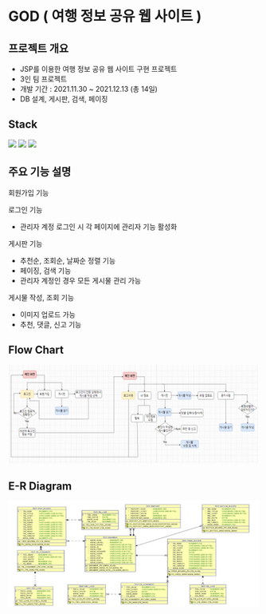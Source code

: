 # GOD ( 여행 정보 공유 웹 사이트 )
## 프로젝트 개요
+ JSP를 이용한 여행 정보 공유 웹 사이트 구현 프로젝트
+ 3인 팀 프로젝트
+ 개발 기간 : 2021.11.30 ~ 2021.12.13 (총 14일)
+ DB 설계, 게시판, 검색, 페이징
## Stack
<img src="https://img.shields.io/badge/oracle-1572B6?style=for-the-badge&logo=oracle&logoColor=white"> <img src="https://img.shields.io/badge/eclipse-1572B6?style=for-the-badge&logo=eclipse&logoColor=white"> <img src="https://img.shields.io/badge/jsp-1572B6?style=for-the-badge&logo=jsp&logoColor=white">  
## 주요 기능 설명
회원가입 기능

로그인 기능
+ 관리자 계정 로그인 시 각 페이지에 관리자 기능 활성화

게시판 기능
+ 추천순, 조회순, 날짜순 정렬 기능
+ 페이징, 검색 기능
+ 관리자 계정인 경우 모든 게시물 관리 가능

게시물 작성, 조회 기능
+ 이미지 업로드 가능
+ 추천, 댓글, 신고 기능

## Flow Chart
![Flow Chart](images/flow%20chart.png)


## E-R Diagram
![E-R Diagram](images/GOD%20E-R%20diagram.png)
